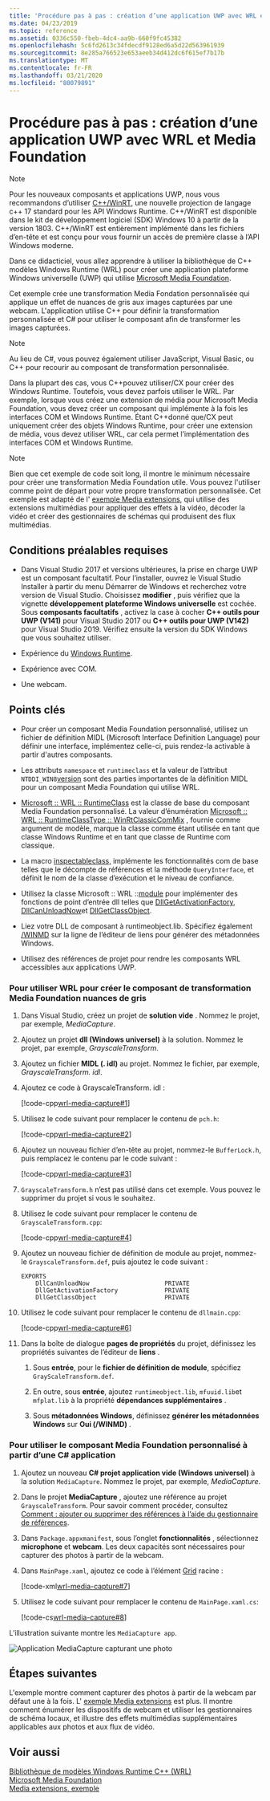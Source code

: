 ```yaml
---
title: 'Procédure pas à pas : création d’une application UWP avec WRL et Media Foundation'
ms.date: 04/23/2019
ms.topic: reference
ms.assetid: 0336c550-fbeb-4dc4-aa9b-660f9fc45382
ms.openlocfilehash: 5c6fd2613c34fdecdf9128ed6a5d22d563961939
ms.sourcegitcommit: 8e285a766523e653aeeb34d412dc6f615ef7b17b
ms.translationtype: MT
ms.contentlocale: fr-FR
ms.lasthandoff: 03/21/2020
ms.locfileid: "80079891"
---
```

# <a name="walkthrough-creating-a-uwp-app-using-wrl-and-media-foundation"></a>Procédure pas à pas : création d’une application UWP avec WRL et Media Foundation

> [!NOTE]
> Pour les nouveaux composants et applications UWP, nous vous recommandons d’utiliser [ C++/WinRT](/windows/uwp/cpp-and-winrt-apis/), une nouvelle projection de langage c++ 17 standard pour les API Windows Runtime. C++/WinRT est disponible dans le kit de développement logiciel (SDK) Windows 10 à partir de la version 1803. C++/WinRT est entièrement implémenté dans les fichiers d’en-tête et est conçu pour vous fournir un accès de première classe à l’API Windows moderne.

Dans ce didacticiel, vous allez apprendre à utiliser la bibliothèque de C++ modèles Windows Runtime (WRL) pour créer une application plateforme Windows universelle (UWP) qui utilise [Microsoft Media Foundation](/windows/win32/medfound/microsoft-media-foundation-sdk).

Cet exemple crée une transformation Media Fondation personnalisée qui applique un effet de nuances de gris aux images capturées par une webcam. L'application utilise C++ pour définir la transformation personnalisée et C# pour utiliser le composant afin de transformer les images capturées.

> [!NOTE]
> Au lieu de C#, vous pouvez également utiliser JavaScript, Visual Basic, ou C++ pour recourir au composant de transformation personnalisée.

Dans la plupart des cas, vous C++pouvez utiliser/CX pour créer des Windows Runtime. Toutefois, vous devez parfois utiliser le WRL. Par exemple, lorsque vous créez une extension de média pour Microsoft Media Foundation, vous devez créer un composant qui implémente à la fois les interfaces COM et Windows Runtime. Étant C++donné que/CX peut uniquement créer des objets Windows Runtime, pour créer une extension de média, vous devez utiliser WRL, car cela permet l’implémentation des interfaces COM et Windows Runtime.

> [!NOTE]
> Bien que cet exemple de code soit long, il montre le minimum nécessaire pour créer une transformation Media Foundation utile. Vous pouvez l'utiliser comme point de départ pour votre propre transformation personnalisée. Cet exemple est adapté de l' [exemple Media extensions](https://code.msdn.microsoft.com/windowsapps/Media-extensions-sample-7b466096), qui utilise des extensions multimédias pour appliquer des effets à la vidéo, décoder la vidéo et créer des gestionnaires de schémas qui produisent des flux multimédias.

## <a name="prerequisites"></a>Conditions préalables requises

- Dans Visual Studio 2017 et versions ultérieures, la prise en charge UWP est un composant facultatif. Pour l’installer, ouvrez le Visual Studio Installer à partir du menu Démarrer de Windows et recherchez votre version de Visual Studio. Choisissez **modifier** , puis vérifiez que la vignette **développement plateforme Windows universelle** est cochée. Sous **composants facultatifs** , activez la case à cocher  **C++ outils pour UWP (V141)** pour Visual Studio 2017 ou  **C++ outils pour UWP (V142)** pour Visual Studio 2019. Vérifiez ensuite la version du SDK Windows que vous souhaitez utiliser.

- Expérience du [Windows Runtime](/uwp/api/).

- Expérience avec COM.

- Une webcam.

## <a name="key-points"></a>Points clés

- Pour créer un composant Media Foundation personnalisé, utilisez un fichier de définition MIDL (Microsoft Interface Definition Language) pour définir une interface, implémentez celle-ci, puis rendez-la activable à partir d'autres composants.

- Les attributs `namespace` et `runtimeclass` et la valeur de l’attribut `NTDDI_WIN8`[version](/windows/win32/Midl/version) sont des parties importantes de la définition MIDL pour un composant Media Foundation qui utilise WRL.

- [Microsoft :: WRL :: RuntimeClass](runtimeclass-class.md) est la classe de base du composant Media Foundation personnalisé. La valeur d’énumération [Microsoft :: WRL :: RuntimeClassType :: WinRtClassicComMix](runtimeclasstype-enumeration.md) , fournie comme argument de modèle, marque la classe comme étant utilisée en tant que classe Windows Runtime et en tant que classe de Runtime com classique.

- La macro [inspectableclass,](inspectableclass-macro.md) implémente les fonctionnalités com de base telles que le décompte de références et la méthode `QueryInterface`, et définit le nom de la classe d’exécution et le niveau de confiance.

- Utilisez la classe Microsoft :: WRL ::[module](module-class.md) pour implémenter des fonctions de point d’entrée dll telles que [DllGetActivationFactory](/windows/win32/winrt/functions), [DllCanUnloadNow](/windows/win32/api/combaseapi/nf-combaseapi-dllcanunloadnow)et [DllGetClassObject](/windows/win32/api/combaseapi/nf-combaseapi-dllgetclassobject).

- Liez votre DLL de composant à runtimeobject.lib. Spécifiez également [/WINMD](../../cppcx/compiler-and-linker-options-c-cx.md) sur la ligne de l’éditeur de liens pour générer des métadonnées Windows.

- Utilisez des références de projet pour rendre les composants WRL accessibles aux applications UWP.

### <a name="to-use-the-wrl-to-create-the-media-foundation-grayscale-transform-component"></a>Pour utiliser WRL pour créer le composant de transformation Media Foundation nuances de gris

1. Dans Visual Studio, créez un projet de **solution vide** . Nommez le projet, par exemple, *MediaCapture*.

1. Ajoutez un projet **dll (Windows universel)** à la solution. Nommez le projet, par exemple, *GrayscaleTransform*.

1. Ajoutez un fichier **MIDL (. idl)** au projet. Nommez le fichier, par exemple, *GrayscaleTransform. idl*.

1. Ajoutez ce code à GrayscaleTransform. idl :

   [!code-cpp[wrl-media-capture#1](../codesnippet/CPP/walkthrough-creating-a-windows-store-app-using-wrl-and-media-foundation_1.idl)]

1. Utilisez le code suivant pour remplacer le contenu de `pch.h`:

   [!code-cpp[wrl-media-capture#2](../codesnippet/CPP/walkthrough-creating-a-windows-store-app-using-wrl-and-media-foundation_2.h)]

1. Ajoutez un nouveau fichier d’en-tête au projet, nommez-le `BufferLock.h`, puis remplacez le contenu par le code suivant :

   [!code-cpp[wrl-media-capture#3](../codesnippet/CPP/walkthrough-creating-a-windows-store-app-using-wrl-and-media-foundation_3.h)]

1. `GrayscaleTransform.h` n’est pas utilisé dans cet exemple. Vous pouvez le supprimer du projet si vous le souhaitez.

1. Utilisez le code suivant pour remplacer le contenu de `GrayscaleTransform.cpp`:

   [!code-cpp[wrl-media-capture#4](../codesnippet/CPP/walkthrough-creating-a-windows-store-app-using-wrl-and-media-foundation_4.cpp)]

1. Ajoutez un nouveau fichier de définition de module au projet, nommez-le `GrayscaleTransform.def`, puis ajoutez le code suivant :

   ```
   EXPORTS
       DllCanUnloadNow                     PRIVATE
       DllGetActivationFactory             PRIVATE
       DllGetClassObject                   PRIVATE
   ```

1. Utilisez le code suivant pour remplacer le contenu de `dllmain.cpp`:

   [!code-cpp[wrl-media-capture#6](../codesnippet/CPP/walkthrough-creating-a-windows-store-app-using-wrl-and-media-foundation_6.cpp)]

1. Dans la boîte de dialogue **pages de propriétés** du projet, définissez les propriétés suivantes de l’éditeur de **liens** .

   1. Sous **entrée**, pour le **fichier de définition de module**, spécifiez `GrayScaleTransform.def`.

   1. En outre, sous **entrée**, ajoutez `runtimeobject.lib`, `mfuuid.lib`et `mfplat.lib` à la propriété **dépendances supplémentaires** .

   1. Sous **métadonnées Windows**, définissez **générer les métadonnées Windows** sur **Oui (/WINMD)** .

### <a name="to-use-the-wrl-the-custom-media-foundation-component-from-a-c-app"></a>Pour utiliser le composant Media Foundation personnalisé à partir d’une C# application

1. Ajoutez un nouveau  **C# projet application vide (Windows universel)** à la solution `MediaCapture`. Nommez le projet, par exemple, *MediaCapture*.

1. Dans le projet **MediaCapture** , ajoutez une référence au projet `GrayscaleTransform`. Pour savoir comment procéder, consultez [Comment : ajouter ou supprimer des références à l’aide du gestionnaire de références](/visualstudio/ide/how-to-add-or-remove-references-by-using-the-reference-manager).

1. Dans `Package.appxmanifest`, sous l’onglet **fonctionnalités** , sélectionnez **microphone** et **webcam**. Les deux capacités sont nécessaires pour capturer des photos à partir de la webcam.

1. Dans `MainPage.xaml`, ajoutez ce code à l’élément [Grid](/uwp/api/Windows.UI.Xaml.Controls.Grid) racine :

   [!code-xml[wrl-media-capture#7](../codesnippet/Xaml/walkthrough-creating-a-windows-store-app-using-wrl-and-media-foundation_7.xaml)]

1. Utilisez le code suivant pour remplacer le contenu de `MainPage.xaml.cs`:

   [!code-cs[wrl-media-capture#8](../codesnippet/CSharp/walkthrough-creating-a-windows-store-app-using-wrl-and-media-foundation_8.cs)]

L’illustration suivante montre les `MediaCapture app`.

![Application MediaCapture capturant une photo](../media/wrl_media_capture.png "WRL_Media_Capture")

## <a name="next-steps"></a>Étapes suivantes

L'exemple montre comment capturer des photos à partir de la webcam par défaut une à la fois. L' [exemple Media extensions](https://code.msdn.microsoft.com/windowsapps/Media-extensions-sample-7b466096) est plus. Il montre comment énumérer les dispositifs de webcam et utiliser les gestionnaires de schéma locaux, et illustre des effets multimédias supplémentaires applicables aux photos et aux flux de vidéo.

## <a name="see-also"></a>Voir aussi

[Bibliothèque de modèles Windows Runtime C++ (WRL)](windows-runtime-cpp-template-library-wrl.md)<br/>
[Microsoft Media Foundation](/windows/win32/medfound/microsoft-media-foundation-sdk)<br/>
[Media extensions, exemple](https://code.msdn.microsoft.com/windowsapps/Media-extensions-sample-7b466096)
